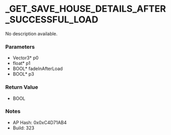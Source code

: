 # _GET_SAVE_HOUSE_DETAILS_AFTER_SUCCESSFUL_LOAD

No description available.

### Parameters
* Vector3* p0
* float* p1
* BOOL* fadeInAfterLoad
* BOOL* p3

### Return Value
* BOOL

### Notes
* AP Hash: 0x0xC4D71AB4
* Build: 323


